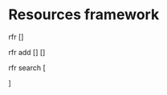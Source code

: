 Resources framework
===================

rfr <command> [<args>]

rfr add <url> <description> <tag> [<tag2>] [<tag3>]

rfr search [<search term>]